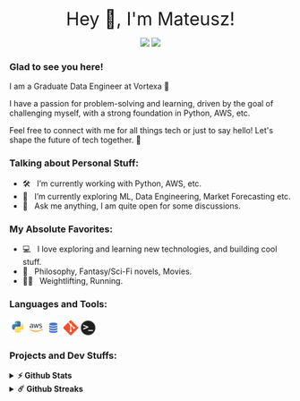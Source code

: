 <p style="text-align: center;">
  <span style="font-size: 32px;">Hey 👋, I'm Mateusz! </span>
</p>

<p align="center">
  <a href="https://www.linkedin.com/in/mfgrzybowski/" target="_blank"><img src="https://img.shields.io/badge/-LinkedIn-0e76a8?style=flat-square&logo=Linkedin&logoColor=white"></a>
  <a href="https://mattg-bci.github.io/Personal-Website/" target="_blank"><img src="https://img.shields.io/badge/My%20Website-8A2BE2"></a>
</p>

### Glad to see you here!

I am a Graduate Data Engineer at Vortexa 🚀

I have a passion for problem-solving and learning, driven by the goal of challenging myself, with a strong foundation in Python, AWS, etc.

Feel free to connect with me for all things tech or just to say hello! Let's shape the future of tech together. 🌟

### Talking about Personal Stuff:

- 🛠 &nbsp; I’m currently working with Python, AWS, etc.
- 🚀 &nbsp; I’m currently exploring ML, Data Engineering, Market Forecasting etc.
- 💬 &nbsp; Ask me anything, I am quite open for some discussions.

### My Absolute Favorites:

- 💻 &nbsp; I love exploring and learning new technologies, and building cool stuff.
- 📰 &nbsp; Philosophy, Fantasy/Sci-Fi novels, Movies.
- 🏋️‍♀️ &nbsp; Weightlifting, Running.

### Languages and Tools:

<code><img height="30" src="https://raw.githubusercontent.com/github/explore/80688e429a7d4ef2fca1e82350fe8e3517d3494d/topics/python/python.png" alt="python"></code>
<code><img height="27" src="https://raw.githubusercontent.com/github/explore/80688e429a7d4ef2fca1e82350fe8e3517d3494d/topics/aws/aws.png" alt="aws"></code>
<code><img height="27" src="https://raw.githubusercontent.com/github/explore/80688e429a7d4ef2fca1e82350fe8e3517d3494d/topics/sql/sql.png" alt="sql"></code>
<code><img height="27" src="https://raw.githubusercontent.com/devicons/devicon/master/icons/git/git-original.svg" alt="git"></code>
<code><img height="27" src="https://raw.githubusercontent.com/github/explore/80688e429a7d4ef2fca1e82350fe8e3517d3494d/topics/terminal/terminal.png" alt="terminal"></code>

### Projects and Dev Stuffs:

<details>
  <summary><b>⚡ Github Stats</b></summary>

  <br />
  <img height="180em" src="https://github-readme-stats.vercel.app/api?username=MattG-bci&show_icons=true&hide_border=true&&count_private=true&include_all_commits=true" />
  <img height="180em" src="https://github-readme-stats.vercel.app/api/top-langs/?username=MattG-bci&exclude_repo=KNN-Image-Classification&show_icons=true&hide_border=true&layout=compact&langs_count=8"/>
</details>

<details>
  <summary><b>☄️ Github Streaks</b></summary>

  <br />
  <img height="180em" src="https://github-readme-streak-stats.herokuapp.com/?user=MattG-bci&hide_border=true" />
</details>

